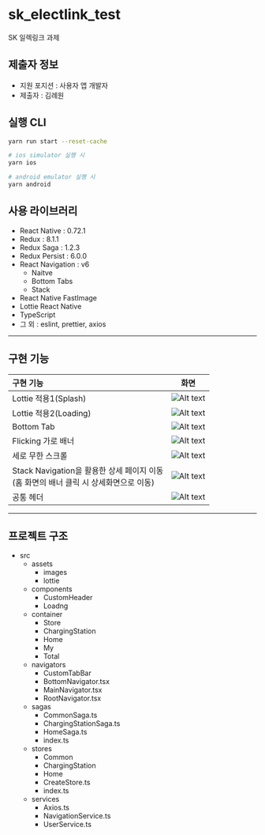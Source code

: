 # sk_electlink_test

SK 일렉링크 과제

## 제출자 정보

- 지원 포지션 : 사용자 앱 개발자
- 제출자 : 김례원

## 실행 CLI

```bash
yarn run start --reset-cache

# ios simulator 실행 시
yarn ios

# android emulator 실행 시
yarn android
```

## 사용 라이브러리

- React Native : 0.72.1
- Redux : 8.1.1
- Redux Saga : 1.2.3
- Redux Persist : 6.0.0
- React Navigation : v6
  - Naitve
  - Bottom Tabs
  - Stack
- React Native FastImage
- Lottie React Native
- TypeScript
- 그 외 : eslint, prettier, axios

---

## 구현 기능

| 구현 기능                                                                                  |           화면           |
| :----------------------------------------------------------------------------------------- | :----------------------: |
| Lottie 적용1(Splash)                                                                       |  ![Alt text](image.png)  |
| Lottie 적용2(Loading)                                                                      | ![Alt text](image-1.png) |
| Bottom Tab                                                                                 | ![Alt text](image-2.png) |
| Flicking 가로 배너                                                                         | ![Alt text](image-1.png) |
| 세로 무한 스크롤                                                                           | ![Alt text](image-3.png) |
| Stack Navigation을 활용한 상세 페이지 이동 <br> (홈 화면의 배너 클릭 시 상세화면으로 이동) | ![Alt text](image-4.png) |
| 공통 헤더                                                                                  | ![Alt text](image-5.png) |

---

## 프로젝트 구조

- src
  - assets
    - images
    - lottie
  - components
    - CustomHeader
    - Loadng
  - container
    - Store
    - ChargingStation
    - Home
    - My
    - Total
  - navigators
    - CustomTabBar
    - BottomNavigator.tsx
    - MainNavigator.tsx
    - RootNavigator.tsx
  - sagas
    - CommonSaga.ts
    - ChargingStationSaga.ts
    - HomeSaga.ts
    - index.ts
  - stores
    - Common
    - ChargingStation
    - Home
    - CreateStore.ts
    - index.ts
  - services
    - Axios.ts
    - NavigationService.ts
    - UserService.ts
